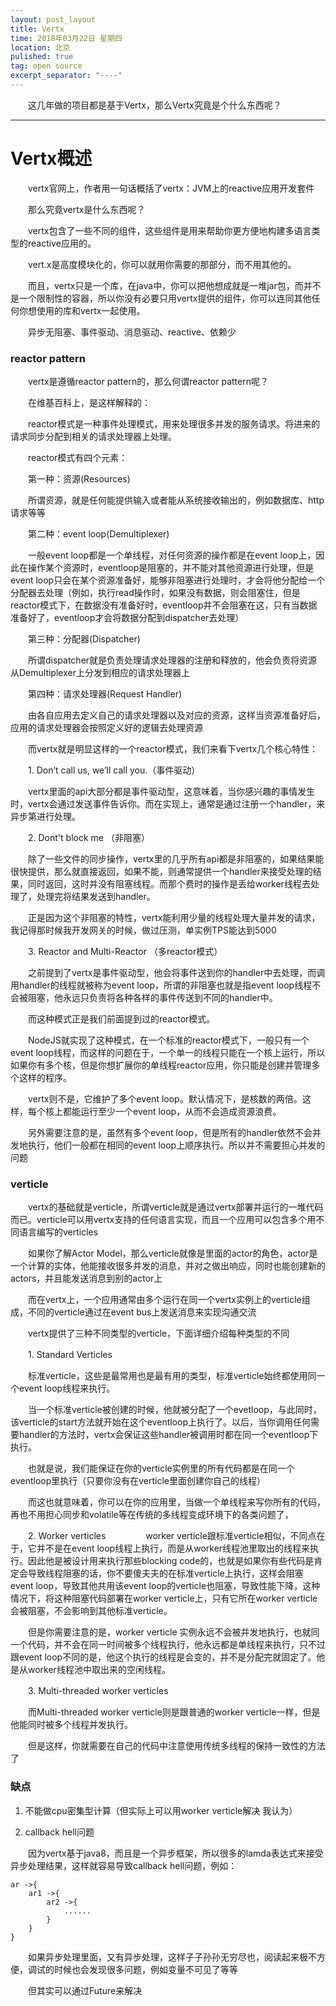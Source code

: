 ```yaml
---
layout: post_layout
title: Vertx
time: 2018年03月22日 星期四
location: 北京
pulished: true
tag: open source
excerpt_separator: "----"
---
```


　　这几年做的项目都是基于Vertx，那么Vertx究竟是个什么东西呢？

----

# **Vertx概述** #

　　vertx官网上，作者用一句话概括了vertx：JVM上的reactive应用开发套件

　　那么究竟vertx是什么东西呢？

　　vertx包含了一些不同的组件，这些组件是用来帮助你更方便地构建多语言类型的reactive应用的。

　　vert.x是高度模块化的，你可以就用你需要的那部分，而不用其他的。

　　而且，vertx只是一个库，在java中，你可以把他想成就是一堆jar包，而并不是一个限制性的容器，所以你没有必要只用vertx提供的组件，你可以连同其他任何你想使用的库和vertx一起使用。

　　异步无阻塞、事件驱动、消息驱动、reactive、依赖少

### **reactor pattern** ###

　　vertx是遵循reactor pattern的，那么何谓reactor pattern呢？

　　在维基百科上，是这样解释的：

　　reactor模式是一种事件处理模式，用来处理很多并发的服务请求。将进来的请求同步分配到相关的请求处理器上处理。

　　reactor模式有四个元素：

　　第一种：资源(Resources)

　　所谓资源，就是任何能提供输入或者能从系统接收输出的，例如数据库、http请求等等

　　第二种：event loop(Demultiplexer)

　　一般event loop都是一个单线程，对任何资源的操作都是在event loop上，因此在操作某个资源时，eventloop是阻塞的，并不能对其他资源进行处理，但是event loop只会在某个资源准备好，能够非阻塞进行处理时，才会将他分配给一个分配器去处理（例如，执行read操作时，如果没有数据，则会阻塞住，但是reactor模式下，在数据没有准备好时，eventloop并不会阻塞在这，只有当数据准备好了，eventloop才会将数据分配到dispatcher去处理）

　　第三种：分配器(Dispatcher)

　　所谓dispatcher就是负责处理请求处理器的注册和释放的，他会负责将资源从Demultiplexer上分发到相应的请求处理器上

　　第四种：请求处理器(Request Handler)

　　由各自应用去定义自己的请求处理器以及对应的资源，这样当资源准备好后，应用的请求处理器会按照定义好的逻辑去处理资源

　　而vertx就是明显这样的一个reactor模式，我们来看下vertx几个核心特性：

　　1. Don’t call us, we’ll call you.（事件驱动）

　　vertx里面的api大部分都是事件驱动型，这意味着，当你感兴趣的事情发生时，vertx会通过发送事件告诉你。而在实现上，通常是通过注册一个handler，来异步第进行处理。

　　2. Dont't block me （非阻塞）

　　除了一些文件的同步操作，vertx里的几乎所有api都是非阻塞的，如果结果能很快提供，那么就直接返回，如果不能，则通常提供一个handler来接受处理的结果，同时返回，这时并没有阻塞线程。而那个费时的操作是丢给worker线程去处理了，处理完将结果发送到handler。

　　正是因为这个非阻塞的特性，vertx能利用少量的线程处理大量并发的请求，我记得那时候我开发网关的时候，做过压测，单实例TPS能达到5000


　　3. Reactor and Multi-Reactor （多reactor模式）

　　之前提到了vertx是事件驱动型，他会将事件送到你的handler中去处理，而调用handler的线程就被称为event loop，所谓的非阻塞也就是指event loop线程不会被阻塞，他永远只负责将各种各样的事件传送到不同的handler中。

　　而这种模式正是我们前面提到过的reactor模式。

　　NodeJS就实现了这种模式，在一个标准的reactor模式下，一般只有一个event loop线程，而这样的问题在于，一个单一的线程只能在一个核上运行，所以如果你有多个核，但是你想扩展你的单线程reactor应用，你只能是创建并管理多个这样的程序。

　　vertx则不是，它维护了多个event loop。默认情况下，是核数的两倍。这样，每个核上都能运行至少一个event loop，从而不会造成资源浪费。

　　另外需要注意的是，虽然有多个event loop，但是所有的handler依然不会并发地执行，他们一般都在相同的event loop上顺序执行。所以并不需要担心并发的问题


### **verticle** ###

　　vertx的基础就是verticle，所谓verticle就是通过vertx部署并运行的一堆代码而已。verticle可以用vertx支持的任何语言实现，而且一个应用可以包含多个用不同语言编写的verticles

　　如果你了解Actor Model，那么verticle就像是里面的actor的角色，actor是一个计算的实体，他能接收很多并发的消息，并对之做出响应，同时也能创建新的actors，并且能发送消息到别的actor上

　　而在vertx上，一个应用通常由多个运行在同一个vertx实例上的verticle组成，不同的verticle通过在event bus上发送消息来实现沟通交流

　　vertx提供了三种不同类型的verticle，下面详细介绍每种类型的不同

　　1. Standard Verticles

　　标准verticle，这些是最常用也是最有用的类型，标准verticle始终都使用同一个event loop线程来执行。

　　当一个标准verticle被创建的时候，他就被分配了一个evetloop，与此同时，该verticle的start方法就开始在这个eventloop上执行了。以后，当你调用任何需要handler的方法时，vertx会保证这些handler被调用时都在同一个eventloop下执行。

　　也就是说，我们能保证在你的verticle实例里的所有代码都是在同一个eventloop里执行（只要你没有在verticle里面创建你自己的线程）

　　而这也就意味着，你可以在你的应用里，当做一个单线程来写你所有的代码，再也不用担心同步和volatile等在传统的多线程变成环境下的各类问题了，

　　2. Worker verticles
　　
　　worker verticle跟标准verticle相似，不同点在于，它并不是在event loop线程上执行，而是从worker线程池里取出的线程来执行。因此他是被设计用来执行那些blocking code的，也就是如果你有些代码是肯定会导致线程阻塞的话，你不要傻夫夫的在标准verticle上执行，这样会阻塞event loop，导致其他共用该event loop的verticle也阻塞，导致性能下降，这种情况下，将这种阻塞代码部署在worker verticle上，只有它所在worker verticle会被阻塞，不会影响到其他标准verticle。

　　但是你需要注意的是，worker verticle 实例永远不会被并发地执行，也就同一个代码，并不会在同一时间被多个线程执行，他永远都是单线程来执行，只不过跟event loop不同的是，他这个执行的线程是会变的，并不是分配完就固定了。他是从worker线程池中取出来的空闲线程。

　　3. Multi-threaded worker verticles

　　而Multi-threaded worker verticle则是跟普通的worker verticle一样，但是他能同时被多个线程并发执行。

　　但是这样，你就需要在自己的代码中注意使用传统多线程的保持一致性的方法了

### **缺点** ###

1. 不能做cpu密集型计算（但实际上可以用worker verticle解决 我认为）

2. callback hell问题

　　因为vertx基于java8，而且是一个异步框架，所以很多的lamda表达式来接受异步处理结果，这样就容易导致callback hell问题，例如：

	ar ->{
		ar1 ->{
			ar2 ->{
				......
			}
		}
	}

　　如果异步处理里面，又有异步处理，这样子子孙孙无穷尽也，阅读起来极不方便，调试的时候也会发现很多问题，例如变量不可见了等等

　　但其实可以通过Future来解决
　　

	
